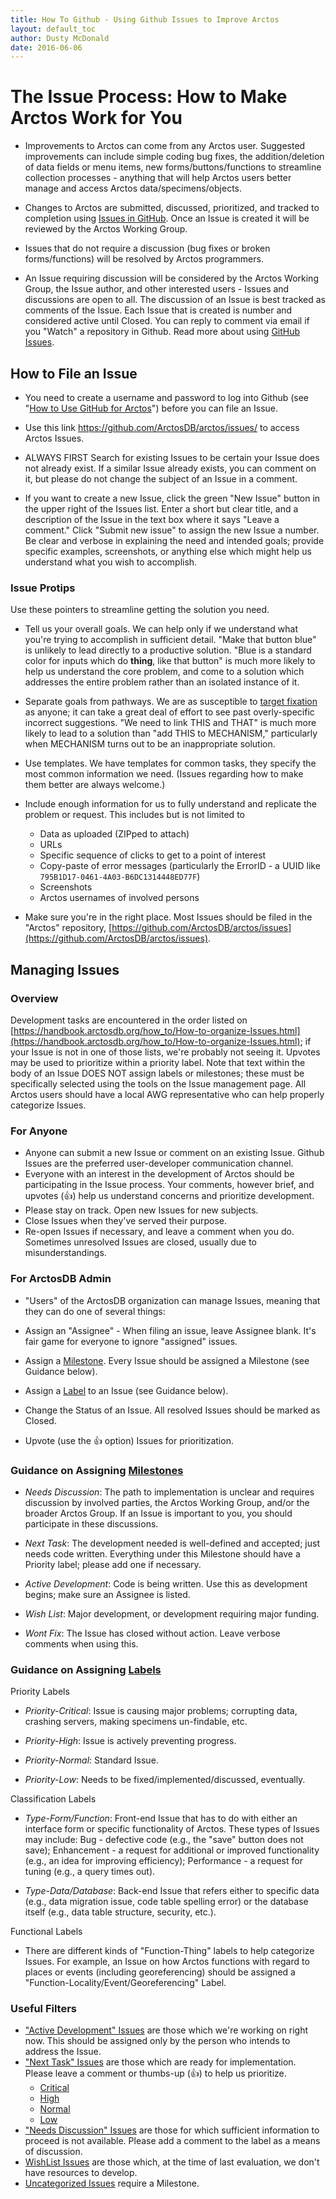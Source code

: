 ```yaml
---
title: How To Github - Using Github Issues to Improve Arctos 
layout: default_toc
author: Dusty McDonald
date: 2016-06-06
---
```


# The Issue Process: How to Make Arctos Work for You

* Improvements to Arctos can come from any Arctos user. Suggested improvements can include simple coding bug fixes, the addition/deletion of 
data fields or menu items, new forms/buttons/functions to streamline collection processes - anything that will help Arctos users better 
manage and access Arctos data/specimens/objects.


* Changes to Arctos are submitted, discussed, prioritized, and tracked to completion 
using [Issues in GitHub](https://github.com/ArctosDB/arctos/issues). Once an Issue is created it will be reviewed by the Arctos Working Group. 


* Issues that do not require a discussion (bug fixes or broken forms/functions) will be resolved by Arctos programmers. 


* An Issue requiring discussion will be considered by the Arctos Working Group, the Issue author, and other interested users - 
Issues and discussions are open to all. The discussion of an Issue is best tracked as comments of the Issue. 
Each Issue that is created is number and considered active until Closed. You can reply to comment via email if you "Watch" a 
repository in Github. Read more about using [GitHub Issues](https://guides.github.com/features/issues/).

## How to File an Issue

* You need to create a username and password to log into Github 
(see "[How to Use GitHub for Arctos](https://github.com/ArctosDB/documentation-wiki/wiki/How-to-Use-Github-for-Arctos)") before you 
can file an Issue. 


* Use this link <https://github.com/ArctosDB/arctos/issues/> to access Arctos Issues.


* ALWAYS FIRST Search for existing Issues to be certain your Issue does not already exist. If a similar Issue already exists, 
you can comment on it, but please do not change the subject of an Issue in a comment.


* If you want to create a new Issue, click the green "New Issue" button in the upper right of the Issues list. Enter a short 
but clear title, and a description of the Issue in the text box where it says "Leave a comment." Click "Submit new issue" 
to assign the new Issue a number. Be clear and verbose in explaining the need and intended goals; provide specific examples,
 screenshots, or anything else which might help us understand what you wish to accomplish.
 
 
### Issue Protips
 
 Use these pointers to streamline getting the solution you need.
 
 * Tell us your overall goals. We can help only if we understand what you're trying to accomplish in sufficient detail. "Make that button blue" is unlikely to lead directly to a productive solution. "Blue is a standard color for inputs which do **thing**, like that button" is much more likely to help us understand the core problem, and come to a solution which addresses the entire problem rather than an isolated instance of it.
 
 * Separate goals from pathways. We are as susceptible to [target fixation](https://en.wikipedia.org/wiki/Target_fixation) as anyone; it can take a great deal of effort to see past overly-specific incorrect suggestions. "We need to link THIS and THAT" is much more likely to lead to a solution than "add THIS to MECHANISM," particularly when MECHANISM turns out to be an inappropriate solution.
 
 * Use templates. We have templates for common tasks, they specify the most common information we need. (Issues regarding how to make them better are always welcome.)
 
 * Include enough information for us to fully understand and replicate the problem or request. This includes but is not limited to
     * Data as uploaded (ZIPped to attach)
     * URLs
     * Specific sequence of clicks to get to a point of interest
     * Copy-paste of error messages (particularly the ErrorID - a UUID like ``795B1D17-0461-4A03-B6DC1314448ED77F``)
     * Screenshots
     * Arctos usernames of involved persons
     
 * Make sure you're in the right place. Most Issues should be filed in the "Arctos" repository, [https://github.com/ArctosDB/arctos/issues](https://github.com/ArctosDB/arctos/issues).
 
 

 
## Managing Issues

### Overview


Development tasks are encountered in the order listed on [https://handbook.arctosdb.org/how_to/How-to-organize-Issues.html](https://handbook.arctosdb.org/how_to/How-to-organize-Issues.html); if your Issue is not in one of those lists, we're probably not seeing it. Upvotes may be used to prioritize within a priority label. Note that text within the body of an Issue DOES NOT assign labels or milestones; these must be specifically selected using the tools on the Issue management page. All Arctos users should have a local AWG representative who can help properly categorize Issues.


### For Anyone

* Anyone can submit a new Issue or comment on an existing Issue. Github Issues are the preferred user-developer communication channel.
* Everyone with an interest in the development of Arctos should be participating in the Issue process. Your comments, however brief, and upvotes 
(👍) help us understand concerns and prioritize development.
* Please stay on track. Open new Issues for new subjects.
* Close Issues when they've served their purpose. 
* Re-open Issues if necessary, and leave a comment when you do. Sometimes unresolved Issues are closed, usually due to misunderstandings. 

### For ArctosDB Admin

* "Users" of the ArctosDB organization can manage Issues, meaning that they can do one of several things: 

 * Assign an "Assignee" - When filing an issue, leave Assignee blank. It's fair game for everyone to ignore "assigned" issues.

 * Assign a [Milestone](https://github.com/ArctosDB/arctos/milestones). Every Issue should be assigned a Milestone (see Guidance below).

 * Assign a [Label](https://github.com/ArctosDB/arctos/labels) to an Issue (see Guidance below).

 * Change the Status of an Issue. All resolved Issues should be marked as Closed.
 * Upvote (use the 👍 option) Issues for prioritization.

### Guidance on Assigning [Milestones](https://github.com/ArctosDB/arctos/milestones)

* _Needs Discussion_: The path to implementation is unclear and requires discussion by involved parties, the Arctos Working Group, and/or the broader Arctos Group. If an Issue is important to you, you should participate in these discussions.

* _Next Task_: The development needed is well-defined and accepted; just needs code written. Everything under this Milestone should have a Priority label; please add one if necessary.

* _Active Development_: Code is being written. Use this as development begins; make sure an Assignee is listed.

* _Wish List_: Major development, or development requiring major funding.

* _Wont Fix_: The Issue has closed without action. Leave verbose comments when using this.

### Guidance on Assigning [Labels](https://github.com/ArctosDB/arctos/labels)

Priority Labels

 * _Priority-Critical_: Issue is causing major problems; corrupting data, crashing servers, making specimens un-findable, etc.

 * _Priority-High_: Issue is actively preventing progress.

 * _Priority-Normal_: Standard Issue.

 * _Priority-Low_: Needs to be fixed/implemented/discussed, eventually.

Classification Labels

 * _Type-Form/Function_: Front-end Issue that has to do with either an interface form or specific functionality of Arctos. These types of Issues may include: Bug - defective code (e.g., the "save" button does not save); Enhancement - a request for additional or improved functionality (e.g., an idea for improving efficiency); Performance - a request for tuning (e.g., a query times out).

 * _Type-Data/Database_: Back-end Issue that refers either to specific data (e.g., data migration issue, code table spelling error) or the database itself (e.g., data table structure, security, etc.).

Functional Labels

 * There are different kinds of "Function-Thing" labels to help categorize Issues. For example, an Issue on how Arctos functions with regard to places or events (including georeferencing) should be assigned a "Function-Locality/Event/Georeferencing" Label.

### Useful Filters

* ["Active Development" Issues](https://github.com/ArctosDB/arctos/issues?q=is%3Aopen+is%3Aissue+milestone%3A%22Active+Development%22) are those which we're working on right now. This should be assigned only by the person who intends to address the Issue.
* ["Next Task" Issues](https://github.com/ArctosDB/arctos/issues?q=is%3Aopen+is%3Aissue+milestone%3A%22Next+Task%22) are those which are ready for implementation. Please leave a comment or thumbs-up (👍) to help us prioritize.
    * [Critical](https://github.com/ArctosDB/arctos/issues?q=is%3Aopen+is%3Aissue+milestone%3A%22Next+Task%22+label%3APriority-Critical)
    * [High](https://github.com/ArctosDB/arctos/issues?utf8=%E2%9C%93&q=is%3Aopen+is%3Aissue+milestone%3A%22Next+Task%22++label%3APriority-High)
    * [Normal](https://github.com/ArctosDB/arctos/issues?utf8=%E2%9C%93&q=is%3Aopen+is%3Aissue+milestone%3A%22Next+Task%22+label%3APriority-Normal)
    * [Low](https://github.com/ArctosDB/arctos/issues?utf8=%E2%9C%93&q=is%3Aopen+is%3Aissue+milestone%3A%22Next+Task%22+label%3APriority-Low)
* ["Needs Discussion" Issues](https://github.com/ArctosDB/arctos/issues?q=is%3Aopen+is%3Aissue+milestone%3A%22Needs+Discussion%22) are those for which sufficient information to proceed is not available. Please add a comment to the label as a means of discussion.
* [WishList Issues](https://github.com/ArctosDB/arctos/issues?q=is%3Aopen+is%3Aissue+milestone%3A%22Wish+List%22) are those which, at the time of last evaluation, we don't have resources to develop.
* [Uncategorized Issues](https://github.com/ArctosDB/arctos/issues?q=is%3Aopen+is%3Aissue+no%3Amilestone) require a Milestone.
